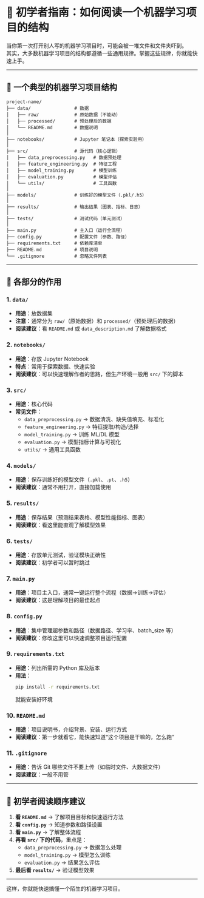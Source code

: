 # 🧭 初学者指南：如何阅读一个机器学习项目的结构

当你第一次打开别人写的机器学习项目时，可能会被一堆文件和文件夹吓到。  
其实，大多数机器学习项目的结构都遵循一些通用规律。掌握这些规律，你就能快速上手。

---

## 🔖 一个典型的机器学习项目结构
```
project-name/
├── data/                # 数据
│   ├── raw/             # 原始数据（不能动）
│   ├── processed/       # 预处理后的数据
│   └── README.md        # 数据说明
│
├── notebooks/           # Jupyter 笔记本（探索实验用）
│
├── src/                 # 源代码（核心逻辑）
│   ├── data_preprocessing.py   # 数据预处理
│   ├── feature_engineering.py  # 特征工程
│   ├── model_training.py       # 模型训练
│   ├── evaluation.py           # 模型评估
│   └── utils/                  # 工具函数
│
├── models/              # 训练好的模型文件（.pkl/.h5）
│
├── results/             # 输出结果（图表、指标、日志）
│
├── tests/               # 测试代码（单元测试）
│
├── main.py              # 主入口（运行全流程）
├── config.py            # 配置文件（参数、路径）
├── requirements.txt     # 依赖库清单
├── README.md            # 项目说明
└── .gitignore           # 忽略文件列表
```

---

## 📂 各部分的作用

### 1. `data/`
- **用途**：放数据集  
- **注意**：通常分为 `raw/`（原始数据）和 `processed/`（预处理后的数据）  
- **阅读建议**：看 `README.md` 或 `data_description.md` 了解数据格式  

### 2. `notebooks/`
- **用途**：存放 Jupyter Notebook  
- **特点**：常用于探索数据、快速实验  
- **阅读建议**：可以快速理解作者的思路，但生产环境一般用 `src/` 下的脚本  

### 3. `src/`
- **用途**：核心代码  
- **常见文件**：  
  - `data_preprocessing.py` → 数据清洗、缺失值填充、标准化  
  - `feature_engineering.py` → 特征提取/构造/选择  
  - `model_training.py` → 训练 ML/DL 模型  
  - `evaluation.py` → 模型指标计算与可视化  
  - `utils/` → 通用工具函数  

### 4. `models/`
- **用途**：保存训练好的模型文件（`.pkl`、`.pt`、`.h5`）  
- **阅读建议**：通常不用打开，直接加载使用  

### 5. `results/`
- **用途**：保存结果（预测结果表格、模型性能指标、图表）  
- **阅读建议**：看这里能直观了解模型效果  

### 6. `tests/`
- **用途**：存放单元测试，验证模块正确性  
- **阅读建议**：初学者可以暂时跳过  

### 7. `main.py`
- **用途**：项目主入口，通常一键运行整个流程（数据→训练→评估）  
- **阅读建议**：这是理解项目的最佳起点  

### 8. `config.py`
- **用途**：集中管理超参数和路径（数据路径、学习率、batch_size 等）  
- **阅读建议**：修改这里可以快速调整项目运行配置  

### 9. `requirements.txt`
- **用途**：列出所需的 Python 库及版本  
- **用法**：  
  ```bash
  pip install -r requirements.txt
  ```  
  就能安装好环境  

### 10. `README.md`
- **用途**：项目说明书，介绍背景、安装、运行方式  
- **阅读建议**：第一步就看它，能快速知道“这个项目是干嘛的，怎么跑”  

### 11. `.gitignore`
- **用途**：告诉 Git 哪些文件不要上传（如临时文件、大数据文件）  
- **阅读建议**：一般不用管  

---

## 📝 初学者阅读顺序建议
1. **看 `README.md`** → 了解项目目标和快速运行方法  
2. **看 `config.py`** → 知道参数和路径设置  
3. **看 `main.py`** → 了解整体流程  
4. **再看 `src/` 下的代码**，重点是：  
   - `data_preprocessing.py` → 数据怎么处理  
   - `model_training.py` → 模型怎么训练  
   - `evaluation.py` → 结果怎么评估  
5. **最后看 `results/`** → 验证模型效果  

---

这样，你就能快速搞懂一个陌生的机器学习项目。
